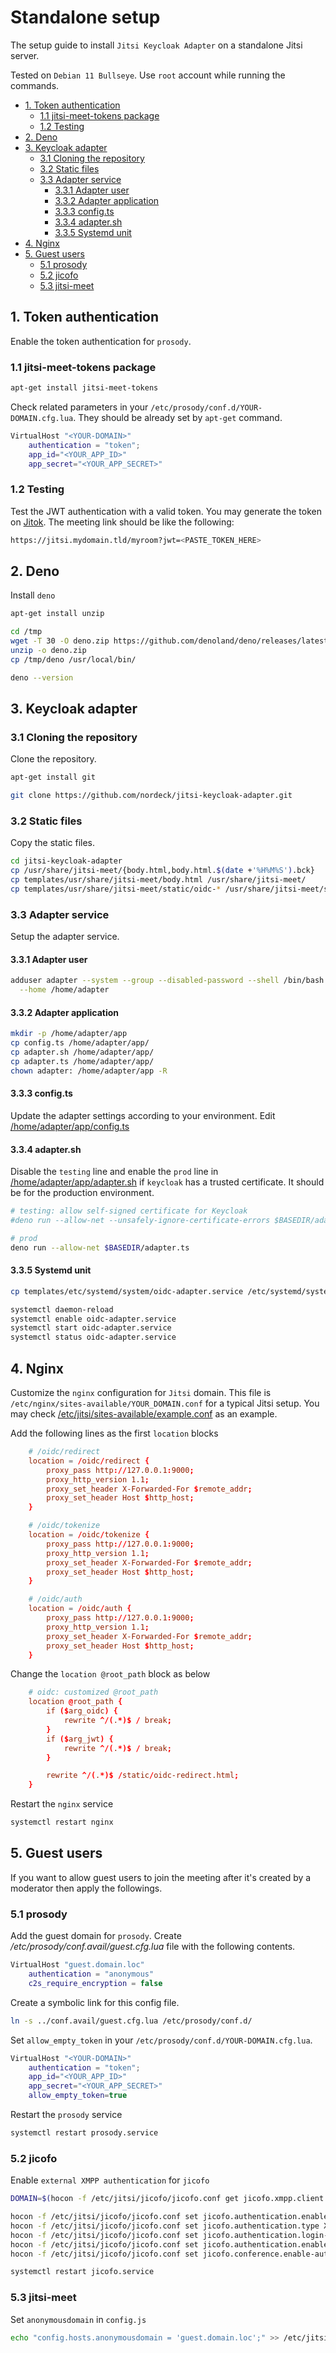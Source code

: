 # Standalone setup

The setup guide to install `Jitsi Keycloak Adapter` on a standalone Jitsi
server.

Tested on `Debian 11 Bullseye`. Use `root` account while running the commands.

- [1. Token authentication](#1-token-authentication)
  - [1.1 jitsi-meet-tokens package](#11-jitsi-meet-tokens-package)
  - [1.2 Testing](#12-testing)
- [2. Deno](#2-deno)
- [3. Keycloak adapter](#3-keycloak-adapter)
  - [3.1 Cloning the repository](#31-cloning-the-repository)
  - [3.2 Static files](#32-static-files)
  - [3.3 Adapter service](#33-adapter-service)
    - [3.3.1 Adapter user](#331-adapter-user)
    - [3.3.2 Adapter application](#332-adapter-application)
    - [3.3.3 config.ts](#333-config-ts)
    - [3.3.4 adapter.sh](#334-adapter-sh)
    - [3.3.5 Systemd unit](#335-systemd-unit)
- [4. Nginx](#4-nginx)
- [5. Guest users](#5-guest-users)
  - [5.1 prosody](#51-prosody)
  - [5.2 jicofo](#52-jicofo)
  - [5.3 jitsi-meet](#53-jitsi-meet)

## 1. Token authentication

Enable the token authentication for `prosody`.

### 1.1 jitsi-meet-tokens package

```bash
apt-get install jitsi-meet-tokens
```

Check related parameters in your `/etc/prosody/conf.d/YOUR-DOMAIN.cfg.lua`. They
should be already set by `apt-get` command.

```lua
VirtualHost "<YOUR-DOMAIN>"
    authentication = "token";
    app_id="<YOUR_APP_ID>"
    app_secret="<YOUR_APP_SECRET>"
```

### 1.2 Testing

Test the JWT authentication with a valid token. You may generate the token on
[Jitok](https://jitok.emrah.com/). The meeting link should be like the
following:

```bash
https://jitsi.mydomain.tld/myroom?jwt=<PASTE_TOKEN_HERE>
```

## 2. Deno

Install `deno`

```bash
apt-get install unzip

cd /tmp
wget -T 30 -O deno.zip https://github.com/denoland/deno/releases/latest/download/deno-x86_64-unknown-linux-gnu.zip
unzip -o deno.zip
cp /tmp/deno /usr/local/bin/

deno --version
```

## 3. Keycloak adapter

### 3.1 Cloning the repository

Clone the repository.

```bash
apt-get install git

git clone https://github.com/nordeck/jitsi-keycloak-adapter.git
```

### 3.2 Static files

Copy the static files.

```bash
cd jitsi-keycloak-adapter
cp /usr/share/jitsi-meet/{body.html,body.html.$(date +'%H%M%S').bck}
cp templates/usr/share/jitsi-meet/body.html /usr/share/jitsi-meet/
cp templates/usr/share/jitsi-meet/static/oidc-* /usr/share/jitsi-meet/static/
```

### 3.3 Adapter service

Setup the adapter service.

#### 3.3.1 Adapter user

```bash
adduser adapter --system --group --disabled-password --shell /bin/bash \
  --home /home/adapter
```

#### 3.3.2 Adapter application

```bash
mkdir -p /home/adapter/app
cp config.ts /home/adapter/app/
cp adapter.sh /home/adapter/app/
cp adapter.ts /home/adapter/app/
chown adapter: /home/adapter/app -R
```

#### 3.3.3 config.ts

Update the adapter settings according to your environment. Edit
[/home/adapter/app/config.ts](../config.ts)

#### 3.3.4 adapter.sh

Disable the `testing` line and enable the `prod` line in
[/home/adapter/app/adapter.sh](../adapter.sh) if `keycloak` has a trusted
certificate. It should be for the production environment.

```bash
# testing: allow self-signed certificate for Keycloak
#deno run --allow-net --unsafely-ignore-certificate-errors $BASEDIR/adapter.ts

# prod
deno run --allow-net $BASEDIR/adapter.ts
```

#### 3.3.5 Systemd unit

```bash
cp templates/etc/systemd/system/oidc-adapter.service /etc/systemd/system/

systemctl daemon-reload
systemctl enable oidc-adapter.service
systemctl start oidc-adapter.service
systemctl status oidc-adapter.service
```

## 4. Nginx

Customize the `nginx` configuration for `Jitsi` domain. This file is
`/etc/nginx/sites-available/YOUR_DOMAIN.conf` for a typical Jitsi setup. You may
check
[/etc/jitsi/sites-available/example.conf](../templates/etc/nginx/sites-available/example.conf)
as an example.

Add the following lines as the first `location` blocks

```conf
    # /oidc/redirect
    location = /oidc/redirect {
        proxy_pass http://127.0.0.1:9000;
        proxy_http_version 1.1;
        proxy_set_header X-Forwarded-For $remote_addr;
        proxy_set_header Host $http_host;
    }

    # /oidc/tokenize
    location = /oidc/tokenize {
        proxy_pass http://127.0.0.1:9000;
        proxy_http_version 1.1;
        proxy_set_header X-Forwarded-For $remote_addr;
        proxy_set_header Host $http_host;
    }

    # /oidc/auth
    location = /oidc/auth {
        proxy_pass http://127.0.0.1:9000;
        proxy_http_version 1.1;
        proxy_set_header X-Forwarded-For $remote_addr;
        proxy_set_header Host $http_host;
    }
```

Change the `location @root_path` block as below

```conf
    # oidc: customized @root_path
    location @root_path {
        if ($arg_oidc) {
            rewrite ^/(.*)$ / break;
        }
        if ($arg_jwt) {
            rewrite ^/(.*)$ / break;
        }

        rewrite ^/(.*)$ /static/oidc-redirect.html;
    }
```

Restart the `nginx` service

```bash
systemctl restart nginx
```

## 5. Guest users

If you want to allow guest users to join the meeting after it's created by a
moderator then apply the followings.

### 5.1 prosody

Add the guest domain for `prosody`. Create
_/etc/prosody/conf.avail/guest.cfg.lua_ file with the following contents.

```lua
VirtualHost "guest.domain.loc"
    authentication = "anonymous"
    c2s_require_encryption = false
```

Create a symbolic link for this config file.

```bash
ln -s ../conf.avail/guest.cfg.lua /etc/prosody/conf.d/
```

Set `allow_empty_token` in your `/etc/prosody/conf.d/YOUR-DOMAIN.cfg.lua`.

```lua
VirtualHost "<YOUR-DOMAIN>"
    authentication = "token";
    app_id="<YOUR_APP_ID>"
    app_secret="<YOUR_APP_SECRET>"
    allow_empty_token=true
```

Restart the `prosody` service

```bash
systemctl restart prosody.service
```

### 5.2 jicofo

Enable `external XMPP authentication` for `jicofo`

```bash
DOMAIN=$(hocon -f /etc/jitsi/jicofo/jicofo.conf get jicofo.xmpp.client.xmpp-domain)

hocon -f /etc/jitsi/jicofo/jicofo.conf set jicofo.authentication.enabled true
hocon -f /etc/jitsi/jicofo/jicofo.conf set jicofo.authentication.type XMPP
hocon -f /etc/jitsi/jicofo/jicofo.conf set jicofo.authentication.login-url $DOMAIN
hocon -f /etc/jitsi/jicofo/jicofo.conf set jicofo.authentication.enable-auto-login false
hocon -f /etc/jitsi/jicofo/jicofo.conf set jicofo.conference.enable-auto-owner false

systemctl restart jicofo.service
```

### 5.3 jitsi-meet

Set `anonymousdomain` in `config.js`

```bash
echo "config.hosts.anonymousdomain = 'guest.domain.loc';" >> /etc/jitsi/meet/*-config.js
```
